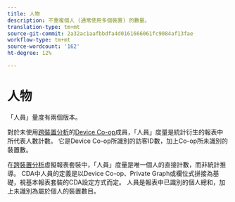 ```yaml
---
title: 人物
description: 不重複個人 (通常使用多個裝置) 的數量。
translation-type: tm+mt
source-git-commit: 2a32ac1aafbbdfa4d0161666061fc9084af13fae
workflow-type: tm+mt
source-wordcount: '162'
ht-degree: 12%

---
```



# 人物

「人員」量度有兩個版本。

對於未使用[跨裝置分析](../cda/overview.md)的[Device Co-op](https://docs.adobe.com/content/help/zh-Hant/device-co-op/using/data/people.html)成員，「人員」度量是統計衍生的報表中所代表人數計數。 它是Device Co-op所識別的訪客ID數，加上Co-op所未識別的裝置數。

在[跨裝置分析](../cda/overview.md)虛擬報表套裝中，「人員」度量是唯一個人的直接計數，而非統計推導。 CDA中人員的定義是以Device Co-op、Private Graph或欄位式拼接為基礎，視基本報表套裝的CDA設定方式而定。 人員是報表中已識別的個人總和，加上未識別為屬於個人的裝置數目。
